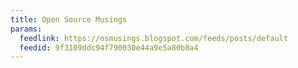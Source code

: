 ```yaml
---
title: Open Source Musings
params:
  feedlink: https://osmusings.blogspot.com/feeds/posts/default
  feedid: 9f3109ddc94f790030e44a9e5a80b8a4
---
```

